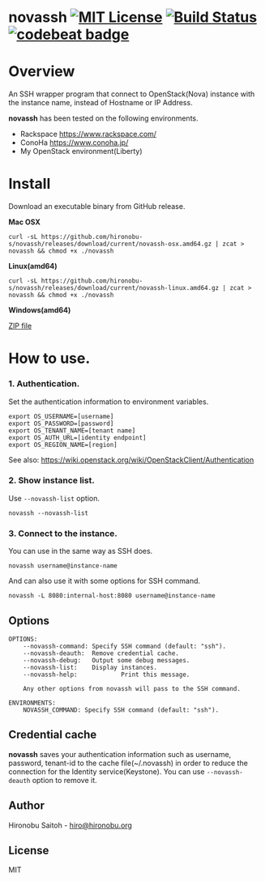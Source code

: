 # novassh [![MIT License](http://img.shields.io/badge/license-MIT-blue.svg?style=flat)](LICENSE) [![Build Status](https://travis-ci.org/hironobu-s/novassh.svg?branch=master)](https://travis-ci.org/hironobu-s/novassh) [![codebeat badge](https://codebeat.co/badges/97e0e868-2796-41d9-82a1-d1740acdc4d3)](https://codebeat.co/projects/github-com-hironobu-s-novassh)

# Overview

An SSH wrapper program that connect to OpenStack(Nova) instance with the instance name, instead of Hostname or IP Address.

**novassh** has been tested on the following environments.

* Rackspace https://www.rackspace.com/
* ConoHa https://www.conoha.jp/
* My OpenStack environment(Liberty)

# Install

Download an executable binary from GitHub release.

**Mac OSX**

```shell
curl -sL https://github.com/hironobu-s/novassh/releases/download/current/novassh-osx.amd64.gz | zcat > novassh && chmod +x ./novassh
```

**Linux(amd64)**

```shell
curl -sL https://github.com/hironobu-s/novassh/releases/download/current/novassh-linux.amd64.gz | zcat > novassh && chmod +x ./novassh
```

**Windows(amd64)**

[ZIP file](https://github.com/hironobu-s/novassh/releases/download/current/novassh.amd64.zip)


# How to use.

### 1. Authentication.

Set the authentication information to environment variables.

```shell
export OS_USERNAME=[username]
export OS_PASSWORD=[password]
export OS_TENANT_NAME=[tenant name]
export OS_AUTH_URL=[identity endpoint]
export OS_REGION_NAME=[region]
```

See also: https://wiki.openstack.org/wiki/OpenStackClient/Authentication

### 2. Show instance list.

Use ``--novassh-list`` option.

```
novassh --novassh-list
```

### 3. Connect to the instance.

You can use in the same way as SSH does.

```shell
novassh username@instance-name
```

And can also use it with some options for SSH command.

```shell
novassh -L 8080:internal-host:8080 username@instance-name
```

## Options

```
OPTIONS:
	--novassh-command: Specify SSH command (default: "ssh").
	--novassh-deauth:  Remove credential cache.
	--novassh-debug:   Output some debug messages.
	--novassh-list:    Display instances.
	--novassh-help:            Print this message.

    Any other options from novassh will pass to the SSH command.

ENVIRONMENTS:
	NOVASSH_COMMAND: Specify SSH command (default: "ssh").
```

## Credential cache

**novassh** saves your authentication information such as username, password, tenant-id to the cache file(~/.novassh) in order to reduce the connection for the Identity service(Keystone). You can use ```--novassh-deauth``` option to remove it. 


## Author

Hironobu Saitoh - hiro@hironobu.org

## License

MIT
